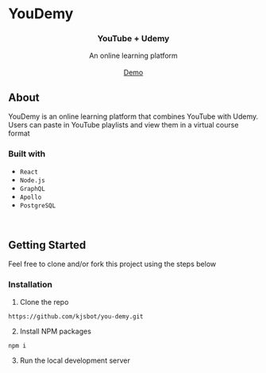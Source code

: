 # YouDemy

<p align="center">

<h3 align="center">
YouTube + Udemy
</h3>

<p align="center">
  An online learning platform
    <br />
    <br />
    <a href="#">Demo</a>
  </p>
</p>


## About
YouDemy is an online learning platform that combines YouTube with Udemy. Users can paste in YouTube playlists and view them in a virtual course format

### Built with 
* `React`
* `Node.js`
* `GraphQL`
* `Apollo`
* `PostgreSQL`

<br />

## Getting Started
Feel free to clone and/or fork this project using the steps below

### Installation
1. Clone the repo
```
https://github.com/kjsbot/you-demy.git
```
2. Install NPM packages
```
npm i
```
3. Run the local development server
